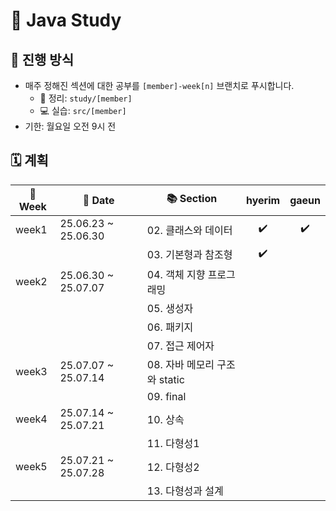 # 📘 Java Study

## 🔎 진행 방식
- 매주 정해진 섹션에 대한 공부를 `[member]-week[n]` 브랜치로 푸시합니다.
    - 📝 정리: `study/[member]`
    - 💻 실습: `src/[member]`
- 기한: 월요일 오전 9시 전 

## 🗓️ 계획

| 📅 Week | 📆 Date             | 📚 Section            | hyerim | gaeun |
|---------|---------------------|-----------------------|:------:|:-----:|
| week1   | 25.06.23 ~ 25.06.30 | 02. 클래스와 데이터          |   ✔️   |  ✔️   |
|         |                     | 03. 기본형과 참조형          |   ✔️   |       |
| week2   | 25.06.30 ~ 25.07.07 | 04. 객체 지향 프로그래밍       |        |       |
|         |                     | 05. 생성자               |        |       |
|         |                     | 06. 패키지               |        |       |
|         |                     | 07. 접근 제어자            |        |       |
| week3   | 25.07.07 ~ 25.07.14 | 08. 자바 메모리 구조와 static |        |       |
|         |                     | 09. final             |        |       |
| week4   | 25.07.14 ~ 25.07.21 | 10. 상속                |        |       |
|         |                     | 11. 다형성1              |        |       |
| week5   | 25.07.21 ~ 25.07.28 | 12. 다형성2              |        |       |
|         |                     | 13. 다형성과 설계           |        |       |
